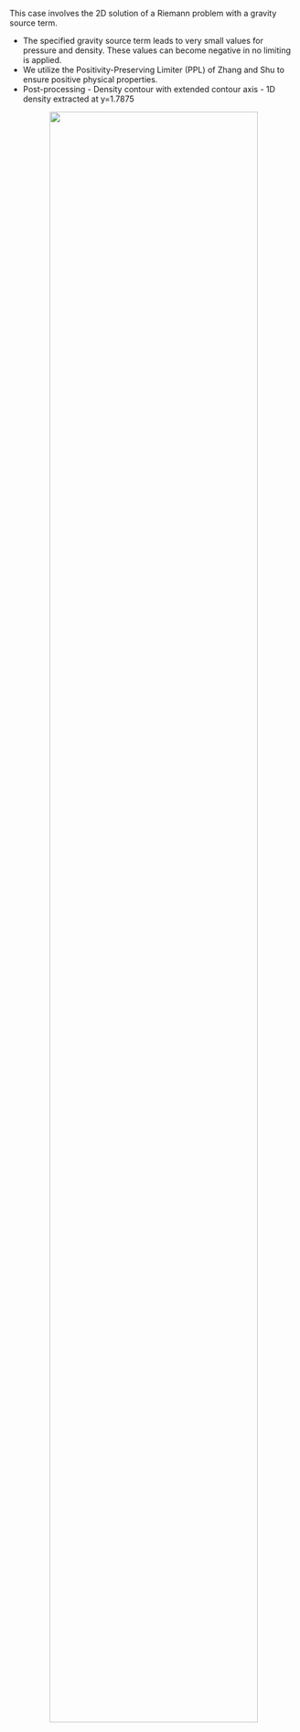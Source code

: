 This case involves the 2D solution of a Riemann problem with a gravity source term. 
   - The specified gravity source term leads to very small values for pressure and density. These values can become negative in no limiting is applied.
   - We utilize the Positivity-Preserving Limiter (PPL) of Zhang and Shu to ensure positive physical properties.
   - Post-processing
    - Density contour with extended contour axis
    - 1D density extracted at y=1.7875

<p align="center">
  <img alt="" src="https://user-images.githubusercontent.com/55554103/104630034-1f273380-564f-11eb-8749-3864229c2f58.png" width="85%"></a>
</p>
